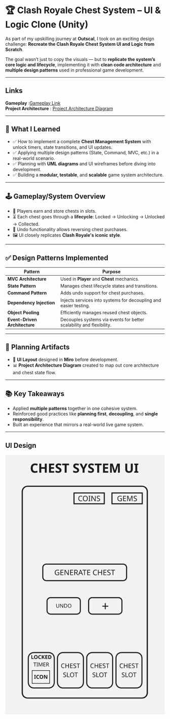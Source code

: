 # 🏆 Clash Royale Chest System – UI & Logic Clone (Unity)

As part of my upskilling journey at **Outscal**, I took on an exciting design challenge: **Recreate the Clash Royale Chest System UI and Logic from Scratch**.

The goal wasn’t just to copy the visuals — but to **replicate the system’s core logic and lifecycle**, implementing it with **clean code architecture** and **multiple design patterns** used in professional game development.

---

## Links 
**Gameplay** :[Gameplay Link](https://drive.google.com/file/d/1va_4fMDXXgKjs8tfSp1d18XGlwfCGrzz/view?usp=sharing)
<br>
**Project Architecture** : [Project Architecture Diagram](https://miro.com/app/board/uXjVIl2xyMs=/?share_link_id=506075442137)

---

## 🧠 What I Learned

- ✅ How to implement a complete **Chest Management System** with unlock timers, state transitions, and UI updates.
- ✅ Applying multiple design patterns (State, Command, MVC, etc.) in a real-world scenario.
- ✅ Planning with **UML diagrams** and UI wireframes before diving into development.
- ✅ Building a **modular, testable**, and **scalable** game system architecture.

---

## 🕹️ Gameplay/System Overview

- 🎁 Players earn and store chests in slots.
- ⏳ Each chest goes through a **lifecycle**: Locked → Unlocking → Unlocked → Collected.
- 🛒 Undo functionality allows reversing chest purchases.
- 🖼️ UI closely replicates **Clash Royale's iconic style**.

---

## ✅ Design Patterns Implemented

| Pattern                    | Purpose                                                                 |
|----------------------------|-------------------------------------------------------------------------|
| **MVC Architecture**       | Used in <b>Player</b> and <b>Chest</b> mechanics.        |
| **State Pattern**          | Manages chest lifecycle states and transitions.                         |
| **Command Pattern**        | Adds undo support for chest purchases.                 |
| **Dependency Injection**   | Injects services into systems for decoupling and easier testing.        |
| **Object Pooling**         | Efficiently manages reused chest objects.                        |
| **Event-Driven Architecture** | Decouples systems via events for better scalability and flexibility.  |


---

## 📐 Planning Artifacts

- 🎨 **UI Layout** designed in **Miro** before development.
- 📊 **Project Architecture Diagram** created to map out core architecture and chest state flow.

---

## 📚 Key Takeaways

- Applied **multiple patterns** together in one cohesive system.
- Reinforced good practices like **planning first**, **decoupling**, and **single responsibility**.
- Built an experience that mirrors a real-world live game system.

---

## UI Design
![Image](https://github.com/Imran1720/Chest_System/blob/60789748e9f7a4b047790e86511f73134b20dfc4/Design/Chest%20System%20UI.png)
<br>
